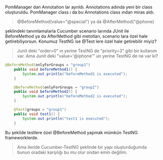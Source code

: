PomManager dan Annotation lar ayrıldı. Annotations adında yeni bir class oluşturuldu.
PomManager class ı da bu Annotations class ından miras aldı.

> @BeforeMethod(value="@special") ya da @AfterMethod("@phone)

şeklindeki tanımlamalarla Cucumber scenario larında JUnit ile BeforeMethod ya da AfterMethod gibi metotları, scenario lara özel hale getirebiliyorsun. 
Konumuz TestNG ise @Test lere özel hale getirebilir miyiz?

> Junit deki "order=0" ın yerine TestNG de "priority=3" gibi bir kullanım var. Ama Junit deki "value='@iphone'" un yerine TestNG de ne var ki?

```java
@BeforeMethod(onlyForGroups = "group1")
    public void beforeMethod1() {
        System.out.println("beforeMethod1 is executed");
    }

    @BeforeMethod(onlyForGroups = "group2")
    public void beforeMethod2() {
        System.out.println("beforeMethod2 is executed");
    }

    @Test(groups = "group1")
    public void test1() {
        System.out.println("test1 is executed");
    }
```

Bu şekilde testlere özel @BeforeMethod yapmak mümkün TestNG frameworklerde. 
> Ama ileride Cucumber-TestNG şeklinde bir yapı oluşturduğumda bunun oradaki karşılığı bu mu olur ondan emin değilim.

